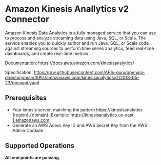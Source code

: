 # Amazon Kinesis Anallytics v2 Connector
Amazon Kinesis Data Analytics is a fully managed service that you can use to process and analyze streaming data using Java, SQL, or Scala. The service enables you to quickly author and run Java, SQL, or Scala code against streaming sources to perform time series analytics, feed real-time dashboards, and create real-time metrics.

Documentation: https://docs.aws.amazon.com/kinesisanalytics/

Specification: https://raw.githubusercontent.com/APIs-guru/openapi-directory/main/APIs/amazonaws.com/kinesisanalyticsv2/2018-05-23/openapi.yaml

## Prerequisites

+ Your kinesis server, matching the pattern https://kinesisanalytics.{region}.{domain}. Example: https://kinesisanalytics.us-east-1.amazonaws.com
+ Generate an AWS Acess Key ID and AWS Secret Key from the AWS Admin Console

## Supported Operations
**All end points are passing.**